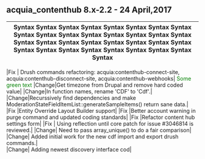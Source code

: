 ## acquia_contenthub 8.x-2.2 - 24 April,2017
| Syntax Syntax Syntax Syntax Syntax Syntax Syntax Syntax Syntax Syntax Syntax Syntax Syntax Syntax Syntax Syntax Syntax Syntax Syntax Syntax Syntax Syntax Syntax Syntax Syntax Syntax Syntax Syntax Syntax Syntax Syntax Syntax Syntax|                                                                    
|-------------------------------------------------------------------------------------------------------|
  
|Fix | Drush commands refactoring: acquia:contenthub-connect-site, acquia:contenthub-disconnect-site, acquia:contenthub-webhooks|
<font color="green"> Some green text </font>
|Change|Get timezone from Drupal and remove hard coded value|
|Change|In function names, rename 'CDF' to 'Cdf'.|
|Change|Recurssively find dependencies and make ModerationStateFieldItemList::generateSampleItems() return sane data.|
|Fix   |Entity Override Layout Builder support|
|Fix   |Better account warning in purge command and updated coding standards|
|Fix   |Refactor content hub settings form|
|Fix   | Using reflection until core patch for issue #3046814 is reviewed.|
|Change|  Need to pass array_unique() to do a fair comparison|
|Change|  Added initial work for the new cdf import and export drush commands.|   
|Change| Adding newest discovery interface cod|  
